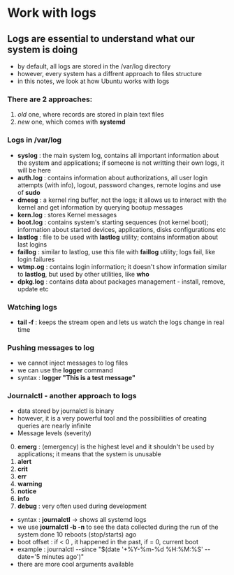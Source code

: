 # Work with logs

## Logs are essential to understand what our system is doing

* by default, all logs are stored in the /var/log directory
* however, every system has a diffrent approach to files structure
* in this notes, we look at how Ubuntu works with logs

### There are 2 approaches:
1. _old_ one, where records are stored in plain text files
2. _new_ one, which comes with **systemd**

### Logs in /var/log
* **syslog** : the main system log, contains all important information about the system and applications; if someone is not writting their own logs, it will be here
* **auth.log** : contains information about authorizations, all user login attempts (with info), logout, password changes, remote logins and use of **sudo**
* **dmesg** : a kernel ring buffer, not the logs; it allows us to interact with the kernel and get information by querying bootup messages
*  **kern.log** : stores Kernel messages
*  **boot.log** : contains system's starting sequences (not kernel boot); information about started devices, applications, disks configurations etc
*  **lastlog** : file to be used with **lastlog** utility; contains information about last logins
*  **faillog** : similar to lastlog, use this file with **faillog** utility; logs fail, like login failures
*  **wtmp.og** : contains login information; it doesn't show information similar to **lastlog**, but used by other utilities, like **who**
*  **dpkg.log** : contains data about packages management - install, remove, update etc

### Watching logs
* **tail -f** : keeps the stream open and lets us watch the logs change in real time

### Pushing messages to log
* we cannot inject messages to log files
* we can use the **logger** command
* syntax : **logger "This is a test message"**

### Journalctl - another approach to logs
* data stored by journalctl is binary
* however, it is a very powerful tool and the possibilities of creating queries are nearly infinite
* Message levels (severity)
0. **emerg** : (emergency) is the highest level and it shouldn't be used by applications; it means that the system is unusable 
1. **alert**
2. **crit**
3. **err**
4. **warning**
5. **notice**
6. **info**
7. **debug** : very often used during development

* syntax : **journalctl** -> shows all systemd logs
* we use **journalctl -b -n** to see the data collected during the run of the system done 10 reboots (stop/starts) ago
* boot offset : if < 0 , it happened in the past, if = 0, current boot
* example : journalctl --since "$(date '+%Y-%m-%d %H:%M:%S' --date='5 minutes ago')"
* there are more cool arguments available
